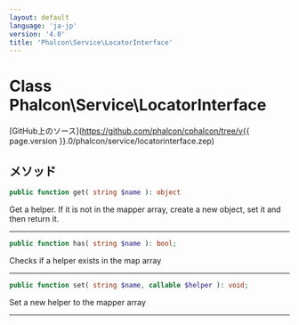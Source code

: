 ```yaml
---
layout: default
language: 'ja-jp'
version: '4.0'
title: 'Phalcon\Service\LocatorInterface'
---
```

# Class **Phalcon\Service\LocatorInterface**

[GitHub上のソース](https://github.com/phalcon/cphalcon/tree/v{{ page.version }}.0/phalcon/service/locatorinterface.zep)

## メソッド

```php
public function get( string $name ): object
```

Get a helper. If it is not in the mapper array, create a new object, set it and then return it.

* * *

```php
public function has( string $name ): bool;
```

Checks if a helper exists in the map array

* * *

```php
public function set( string $name, callable $helper ): void;
```

Set a new helper to the mapper array

* * *